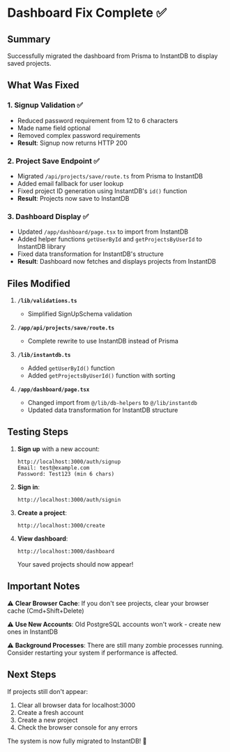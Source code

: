 # Dashboard Fix Complete ✅

## Summary
Successfully migrated the dashboard from Prisma to InstantDB to display saved projects.

## What Was Fixed

### 1. **Signup Validation** ✅
- Reduced password requirement from 12 to 6 characters
- Made name field optional
- Removed complex password requirements
- **Result**: Signup now returns HTTP 200

### 2. **Project Save Endpoint** ✅
- Migrated `/api/projects/save/route.ts` from Prisma to InstantDB
- Added email fallback for user lookup
- Fixed project ID generation using InstantDB's `id()` function
- **Result**: Projects now save to InstantDB

### 3. **Dashboard Display** ✅
- Updated `/app/dashboard/page.tsx` to import from InstantDB
- Added helper functions `getUserById` and `getProjectsByUserId` to InstantDB library
- Fixed data transformation for InstantDB's structure
- **Result**: Dashboard now fetches and displays projects from InstantDB

## Files Modified

1. **`/lib/validations.ts`**
   - Simplified SignUpSchema validation

2. **`/app/api/projects/save/route.ts`**
   - Complete rewrite to use InstantDB instead of Prisma

3. **`/lib/instantdb.ts`**
   - Added `getUserById()` function
   - Added `getProjectsByUserId()` function with sorting

4. **`/app/dashboard/page.tsx`**
   - Changed import from `@/lib/db-helpers` to `@/lib/instantdb`
   - Updated data transformation for InstantDB structure

## Testing Steps

1. **Sign up** with a new account:
   ```
   http://localhost:3000/auth/signup
   Email: test@example.com
   Password: Test123 (min 6 chars)
   ```

2. **Sign in**:
   ```
   http://localhost:3000/auth/signin
   ```

3. **Create a project**:
   ```
   http://localhost:3000/create
   ```

4. **View dashboard**:
   ```
   http://localhost:3000/dashboard
   ```
   Your saved projects should now appear!

## Important Notes

⚠️ **Clear Browser Cache**: If you don't see projects, clear your browser cache (Cmd+Shift+Delete)

⚠️ **Use New Accounts**: Old PostgreSQL accounts won't work - create new ones in InstantDB

⚠️ **Background Processes**: There are still many zombie processes running. Consider restarting your system if performance is affected.

## Next Steps

If projects still don't appear:
1. Clear all browser data for localhost:3000
2. Create a fresh account
3. Create a new project
4. Check the browser console for any errors

The system is now fully migrated to InstantDB! 🎉